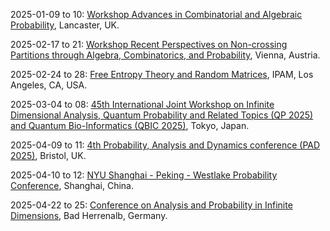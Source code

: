 2025-01-09 to 10: [Workshop Advances in Combinatorial and Algebraic Probability](https://sites.google.com/view/comb-alg-prob-workshop), Lancaster, UK.

2025-02-17 to 21: [Workshop Recent Perspectives on Non-crossing Partitions through Algebra, Combinatorics, and Probability](https://www.esi.ac.at/events/e548/), Vienna, Austria.

2025-02-24 to 28: [Free Entropy Theory and Random Matrices](https://www.ipam.ucla.edu/programs/workshops/free-entropy-theory-and-random-matrices/), IPAM, Los Angeles, CA, USA.

2025-03-04 to 08: [45th International Joint Workshop on Infinite Dimensional Analysis, Quantum Probability and Related Topics (QP 2025) and Quantum Bio-Informatics (QBIC 2025)](https://sites.google.com/view/qp45-qbic2025), Tokyo, Japan.

2025-04-09 to 11: [4th Probability, Analysis and Dynamics conference (PAD 2025)](https://people.maths.bris.ac.uk/~mb13434/pad25/), Bristol, UK.

2025-04-10 to 12: [NYU Shanghai - Peking - Westlake Probability Conference](https://www.probabilityconference2025.com/), Shanghai, China.

2025-04-22 to 25: [Conference on Analysis and Probability in Infinite Dimensions](https://anaprob2025.com), Bad Herrenalb, Germany.

